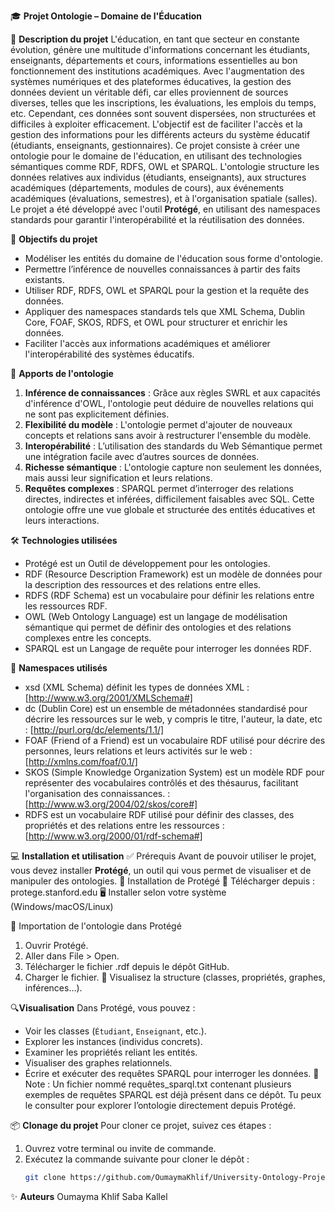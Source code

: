 🎓 **Projet Ontologie – Domaine de l'Éducation**

📘 **Description du projet**
L'éducation, en tant que secteur en constante évolution, génère une multitude d'informations concernant les étudiants, enseignants, départements et cours, informations essentielles au bon fonctionnement des institutions académiques. Avec l'augmentation des systèmes numériques et des plateformes éducatives, la gestion des données devient un véritable défi, car elles proviennent de sources diverses, telles que les inscriptions, les évaluations, les emplois du temps, etc. Cependant, ces données sont souvent dispersées, non structurées et difficiles à exploiter efficacement.
L'objectif est de faciliter l'accès et la gestion des informations pour les différents acteurs du système éducatif (étudiants, enseignants, gestionnaires). 
Ce projet consiste à créer une ontologie pour le domaine de l'éducation, en utilisant des technologies sémantiques comme RDF, RDFS, OWL et SPARQL. L'ontologie structure les données relatives aux individus (étudiants, enseignants), aux structures académiques (départements, modules de cours), aux événements académiques (évaluations, semestres), et à l'organisation spatiale (salles). 
Le projet a été développé avec l'outil **Protégé**, en utilisant des namespaces standards pour garantir l'interopérabilité et la réutilisation des données.

🎯 **Objectifs du projet**
- Modéliser les entités du domaine de l'éducation sous forme d'ontologie.
- Permettre l’inférence de nouvelles connaissances à partir des faits existants.
- Utiliser RDF, RDFS, OWL et SPARQL pour la gestion et la requête des données.
- Appliquer des namespaces standards tels que XML Schema, Dublin Core, FOAF, SKOS, RDFS, et OWL pour structurer et enrichir les données.
- Faciliter l'accès aux informations académiques et améliorer l'interopérabilité des systèmes éducatifs.

🧠 **Apports de l'ontologie**
1. **Inférence de connaissances** : Grâce aux règles SWRL et aux capacités d'inférence d'OWL, l'ontologie peut déduire de nouvelles relations qui ne sont pas explicitement définies. 
2. **Flexibilité du modèle** : L'ontologie permet d'ajouter de nouveaux concepts et relations sans avoir à restructurer l'ensemble du modèle.
3. **Interopérabilité** :  L’utilisation des standards du Web Sémantique permet une intégration facile avec d’autres sources de données.
4. **Richesse sémantique** : L'ontologie capture non seulement les données, mais aussi leur signification et leurs relations.
5. **Requêtes complexes** : SPARQL permet d’interroger des relations directes, indirectes et inférées, difficilement faisables avec SQL.
Cette ontologie offre une vue globale et structurée des entités éducatives et leurs interactions.

🛠️ **Technologies utilisées**
- Protégé est un Outil de développement pour les ontologies.
- RDF (Resource Description Framework) est un modèle de données pour la description des ressources et des relations entre elles.
- RDFS (RDF Schema) est un vocabulaire pour définir les relations entre les ressources RDF.
- OWL (Web Ontology Language) est un langage de modélisation sémantique qui permet de définir des ontologies et des relations complexes entre les concepts.
- SPARQL est un Langage de requête pour interroger les données RDF.

🧭 **Namespaces utilisés**
- xsd (XML Schema) définit les types de données XML : [http://www.w3.org/2001/XMLSchema#]
- dc (Dublin Core)  est un ensemble de métadonnées standardisé pour décrire les ressources sur le web, y compris le titre, l'auteur, la date, etc : [http://purl.org/dc/elements/1.1/]
- FOAF (Friend of a Friend) est un vocabulaire RDF utilisé pour décrire des personnes, leurs relations et leurs activités sur le web : [http://xmlns.com/foaf/0.1/]
- SKOS (Simple Knowledge Organization System) est un modèle RDF pour représenter des vocabulaires contrôlés et des thésaurus, facilitant l'organisation des connaissances. : [http://www.w3.org/2004/02/skos/core#]
- RDFS est un vocabulaire RDF utilisé pour définir des classes, des propriétés et des relations entre les ressources : [http://www.w3.org/2000/01/rdf-schema#]

💻 **Installation et utilisation**
✅ Prérequis
Avant de pouvoir utiliser le projet, vous devez installer **Protégé**, un outil qui vous permet de visualiser et de manipuler des ontologies.
🔽 Installation de Protégé
🔗 Télécharger depuis : protege.stanford.edu
🖥️ Installer selon votre système (Windows/macOS/Linux)

📂 Importation de l'ontologie dans Protégé
1. Ouvrir Protégé.
2. Aller dans File > Open.
3. Télécharger le fichier .rdf depuis le dépôt GitHub.
4. Charger le fichier.
🎉 Visualisez la structure (classes, propriétés, graphes, inférences…).

🔍**Visualisation**
Dans Protégé, vous pouvez :
- Voir les classes (`Étudiant`, `Enseignant`, etc.).
- Explorer les instances (individus concrets).
- Examiner les propriétés reliant les entités.
- Visualiser des graphes relationnels.
- Écrire et exécuter des requêtes SPARQL pour interroger les données.
📄 Note : Un fichier nommé requêtes_sparql.txt contenant plusieurs exemples de requêtes SPARQL est déjà présent dans ce dépôt.
Tu peux le consulter pour explorer l’ontologie directement depuis Protégé.

📦 **Clonage du projet**
Pour cloner ce projet, suivez ces étapes :
1. Ouvrez votre terminal ou invite de commande.
2. Exécutez la commande suivante pour cloner le dépôt :
   ```bash
   git clone https://github.com/OumaymaKhlif/University-Ontology-Project.git
   
✨ **Auteurs**
Oumayma Khlif
Saba Kallel
